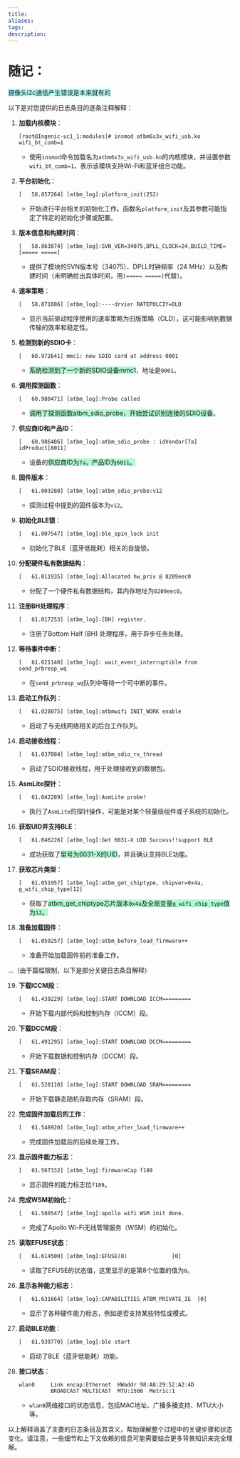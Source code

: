 ```yaml
---
title: 
aliases: 
tags: 
description:
---
```


# 随记：

<span style="background:#b1ffff">摄像头i2c通信产生错误是本来就有的</span>

以下是对您提供的日志条目的逐条注释解释：

1. **加载内核模块**：
   ```
   [root@Ingenic-uc1_1:modules]# insmod atbm6x3x_wifi_usb.ko wifi_bt_comb=1
   ```
   - 使用`insmod`命令加载名为`atbm6x3x_wifi_usb.ko`的内核模块，并设置参数`wifi_bt_comb=1`，表示该模块支持Wi-Fi和蓝牙组合功能。

2. **平台初始化**：
   ```
   [   58.857264] [atbm_log]:platform_init(252)
   ```
   - 开始进行平台相关的初始化工作。函数名`platform_init`及其参数可能指定了特定的初始化步骤或配置。

3. **版本信息和构建时间**：
   ```
   [   58.863874] [atbm_log]:SVN_VER=34075,DPLL_CLOCK=24,BUILD_TIME=[===== =====]
   ```
   - 提供了模块的SVN版本号（34075）、DPLL时钟频率（24 MHz）以及构建时间（未明确给出具体时间，用`[===== =====]`代替）。

4. **速率策略**：
   ```
   [   58.871086] [atbm_log]:----drvier RATEPOLCIY=OLD
   ```
   - 显示当前驱动程序使用的速率策略为旧版策略（OLD），这可能影响到数据传输的效率和稳定性。

5. **检测到新的SDIO卡**：
   ```
   [   60.972641] mmc1: new SDIO card at address 0001
   ```
   - <span style="background:#affad1">系统检测到了一个新的SDIO设备mmc1</span>，地址是`0001`。

6. **调用探测函数**：
   ```
   [   60.980471] [atbm_log]:Probe called
   ```
   - <span style="background:#affad1">调用了探测函数atbm_sdio_probe，开始尝试识别连接的SDIO设备</span>。

7. **供应商ID和产品ID**：
   ```
   [   60.986486] [atbm_log]:atbm_sdio_probe : idVendor[7a] idProduct[6011] 
   ```
   - 设备的<span style="background:#affad1">供应商ID为`7a`，产品ID为`6011`。</span>

8. **固件版本**：
   ```
   [   61.003280] [atbm_log]:atbm_sdio_probe:v12
   ```
   - 探测过程中提到的固件版本为`v12`。

9. **初始化BLE锁**：
   ```
   [   61.007547] [atbm_log]:ble_spin_lock init 
   ```
   - 初始化了BLE（蓝牙低能耗）相关的自旋锁。

10. **分配硬件私有数据结构**：
    ```
    [   61.011935] [atbm_log]:Allocated hw_priv @ 8209eec0
    ```
    - 分配了一个硬件私有数据结构，其内存地址为`8209eec0`。

11. **注册BH处理程序**：
    ```
    [   61.017253] [atbm_log]:[BH] register.
    ```
    - 注册了Bottom Half (BH) 处理程序，用于异步任务处理。

12. **等待事件中断**：
    ```
    [   61.021140] [atbm_log]: wait_event_interruptible from  send_prbresp_wq
    ```
    - 在`send_prbresp_wq`队列中等待一个可中断的事件。

13. **启动工作队列**：
    ```
    [   61.028075] [atbm_log]:atbmwifi INIT_WORK enable
    ```
    - 启动了与无线网络相关的后台工作队列。

14. **启动接收线程**：
    ```
    [   61.037884] [atbm_log]:atbm_sdio_rx_thread
    ```
    - 启动了SDIO接收线程，用于处理接收到的数据包。

15. **AsmLite探针**：
    ```
    [   61.042289] [atbm_log]:AsmLite probe!
    ```
    - 执行了`AsmLite`的探针操作，可能是对某个轻量级组件或子系统的初始化。

16. **获取UID并支持BLE**：
    ```
    [   61.046226] [atbm_log]:Get 6031-X UID Success!!support BLE
    ```
    - 成功获取了<span style="background:#affad1">型号为6031-X的UID</span>，并且确认支持BLE功能。

17. **获取芯片类型**：
    ```
    [   61.051957] [atbm_log]:atbm_get_chiptype, chipver=0x4a, g_wifi_chip_type[12]
    ```
    - 获取了<span style="background:#affad1">atbm_get_chiptype芯片版本`0x4a`及全局变量`g_wifi_chip_type`值为`12`。</span>

18. **准备加载固件**：
    ```
    [   61.059257] [atbm_log]:atbm_before_load_firmware++
    ```
    - 准备开始加载固件前的准备工作。

...（由于篇幅限制，以下是部分关键日志条目解释）

19. **下载ICCM段**：
    ```
    [   61.439229] [atbm_log]:START DOWNLOAD ICCM=========
    ```
    - 开始下载内部代码和控制内存（ICCM）段。

20. **下载DCCM段**：
    ```
    [   61.491295] [atbm_log]:START DOWNLOAD DCCM=========
    ```
    - 开始下载数据和控制内存（DCCM）段。

21. **下载SRAM段**：
    ```
    [   61.520110] [atbm_log]:START DOWNLOAD SRAM=========
    ```
    - 开始下载静态随机存取内存（SRAM）段。

22. **完成固件加载后的工作**：
    ```
    [   61.548920] [atbm_log]:atbm_after_load_firmware++
    ```
    - 完成固件加载后的后续处理工作。

23. **显示固件能力标志**：
    ```
    [   61.567332] [atbm_log]:firmwareCap f189
    ```
    - 显示固件的能力标志位`f189`。

24. **完成WSM初始化**：
    ```
    [   61.580547] [atbm_log]:apollo wifi WSM init done.
    ```
    - 完成了Apollo Wi-Fi无线管理服务（WSM）的初始化。

25. **读取EFUSE状态**：
    ```
    [   61.614500] [atbm_log]:EFUSE(8)				[0]
    ```
    - 读取了EFUSE的状态值，这里显示的是第8个位置的值为`0`。

26. **显示各种能力标志**：
    ```
    [   61.631664] [atbm_log]:CAPABILITIES_ATBM_PRIVATE_IE  [0]
    ```
    - 显示了各种硬件能力标志，例如是否支持某些特性或模式。

27. **启动BLE功能**：
    ```
    [   61.939770] [atbm_log]:ble start
    ```
    - 启动了BLE（蓝牙低能耗）功能。

28. **接口状态**：
    ```
    wlan0     Link encap:Ethernet  HWaddr 98:A8:29:52:A2:4D  
              BROADCAST MULTICAST  MTU:1500  Metric:1
    ```
    - `wlan0`网络接口的状态信息，包括MAC地址、广播多播支持、MTU大小等。

以上解释涵盖了主要的日志条目及其含义，帮助理解整个过程中的关键步骤和状态变化。请注意，一些细节和上下文依赖的信息可能需要结合更多背景知识来完全理解。
